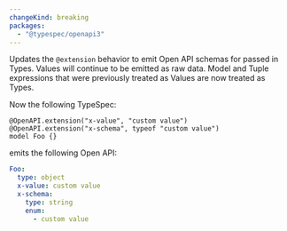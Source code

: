 ```yaml
---
changeKind: breaking
packages:
  - "@typespec/openapi3"
---
```


Updates the `@extension` behavior to emit Open API schemas for passed in Types. Values will continue to be emitted as raw data. Model and Tuple expressions that were previously treated as Values are now treated as Types.

Now the following TypeSpec:
```tsp
@OpenAPI.extension("x-value", "custom value")
@OpenAPI.extension("x-schema", typeof "custom value")
model Foo {}
```
emits the following Open API:
```yaml
Foo:
  type: object
  x-value: custom value
  x-schema:
    type: string
    enum:
      - custom value
```
